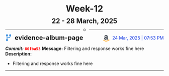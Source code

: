 <h1 style="text-align:center; margin-bottom:10px">Week-12</h1>
<h2 style="text-align:center; margin:0px">22 - 28 March, 2025</h2>
<div style="display: flex; align-items: center; justify-content: center;">
  <hr style="flex: 1; background-color: gray;" />
  <span style="padding: 0 10px;font-weight:bold; color:gray">o</span>
  <hr style="flex: 1; background-color: gray;" />
</div>

<div style="display: flex; justify-content: space-between; align-items:end;">
  <div style="display:flex">
      <img src="../assets/branch.svg" alt="GitHub Logo"  style="width:20px; margin:0 10px 0 0">
      <h3 style="margin: 0; padding:0; font-weight: bold; font-size:20px;">evidence-album-page</h3>
  </div>
  <div style="display:flex">
  <img src="../assets/amazon.svg" alt="Amazon Logo" style="width:20px">
    <span style="color:rgb(16, 54, 226); text-align: right; margin:0 0 0 10px; padding:0px;">24 Mar, 2025 | 07:53 PM</span>
  </div>
</div>

**_Commit:_** <code style="color: red; font-weight: bold;">80fba53</code>
**Message:** Filtering and response works fine here
**Description:**
- Filtering and response works fine here
---

